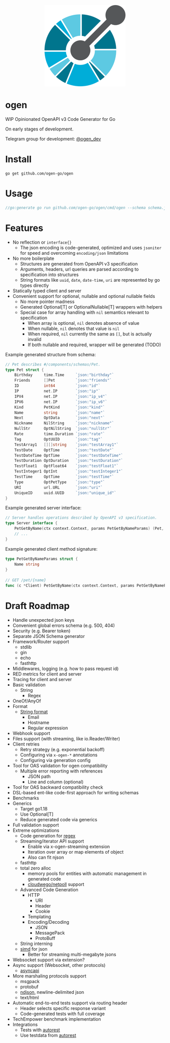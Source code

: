 <p align="center">
<img width="256" height="256" src="_logo/logo.svg" alt="ogen logo">
</p>

# ogen

WIP Opinionated OpenAPI v3 Code Generator for Go

On early stages of development.

Telegram group for development: [@ogen_dev](https://t.me/ogen_dev)

# Install
```console
go get github.com/ogen-go/ogen
```

# Usage
```go
//go:generate go run github.com/ogen-go/ogen/cmd/ogen --schema schema.json --target target/dir -package api --clean
```

# Features

* No reflection or `interface{}`
  * The json encoding is code-generated, optimized and uses `jsoniter` for speed and overcoming `encoding/json` limitations
* No more boilerplate
  * Structures are generated from OpenAPI v3 specification
  * Arguments, headers, url queries are parsed according to specification into structures
  * String formats like `uuid`, `date`, `date-time`, `uri` are represented by go types directly
* Statically typed client and server
* Convenient support for optional, nullable and optional nullable fields
  * No more pointer madness
  * Generated Optional[T] or OptionalNullable[T] wrappers with helpers
  * Special case for array handling with `nil` semantics relevant to specification
    * When array is optional, `nil` denotes absence of value
    * When nullable, `nil` denotes that value is `nil`
    * When required, `nil` currently the same as `[]`, but is actually invalid
    * If both nullable and required, wrapper will be generated (TODO)

Example generated structure from schema:
```go
// Pet describes #/components/schemas/Pet.
type Pet struct {
	Birthday     time.Time     `json:"birthday"`
	Friends      []Pet         `json:"friends"`
	ID           int64         `json:"id"`
	IP           net.IP        `json:"ip"`
	IPV4         net.IP        `json:"ip_v4"`
	IPV6         net.IP        `json:"ip_v6"`
	Kind         PetKind       `json:"kind"`
	Name         string        `json:"name"`
	Next         OptData       `json:"next"`
	Nickname     NilString     `json:"nickname"`
	NullStr      OptNilString  `json:"nullStr"`
	Rate         time.Duration `json:"rate"`
	Tag          OptUUID       `json:"tag"`
	TestArray1   [][]string    `json:"testArray1"`
	TestDate     OptTime       `json:"testDate"`
	TestDateTime OptTime       `json:"testDateTime"`
	TestDuration OptDuration   `json:"testDuration"`
	TestFloat1   OptFloat64    `json:"testFloat1"`
	TestInteger1 OptInt        `json:"testInteger1"`
	TestTime     OptTime       `json:"testTime"`
	Type         OptPetType    `json:"type"`
	URI          url.URL       `json:"uri"`
	UniqueID     uuid.UUID     `json:"unique_id"`
}
```

Example generated server interface:
```go
// Server handles operations described by OpenAPI v3 specification.
type Server interface {
	PetGetByName(ctx context.Context, params PetGetByNameParams) (Pet, error)
	// ...
}
```

Example generated client method signature:
```go
type PetGetByNameParams struct {
    Name string
}

// GET /pet/{name}
func (c *Client) PetGetByName(ctx context.Context, params PetGetByNameParams) (res Pet, err error)
```

# Draft Roadmap

* Handle unexpected json keys
* Convenient global errors schema (e.g. 500, 404)
* Security (e.g. Bearer token)
* Separate JSON Schema generator
* Framework/Router support
  * stdlib
  * gin
  * echo
  * fasthttp
* Middlewares, logging (e.g. how to pass request id)
* RED metrics for client and server
* Tracing for client and server
* Basic validation
  * String
    * Regex
* OneOf/AnyOf
* Format
  * [String format](https://json-schema.org/understanding-json-schema/reference/string.html)
    * Email
    * Hostname
    * Regular expression
* Webhook support
* Files support (with streaming, like io.Reader/Writer)
* Client retries
  * Retry strategy (e.g. exponential backoff)
  * Configuring via `x-ogen-*` annotations
  * Configuring via generation config
* Tool for OAS validation for ogen compatibility
  * Multiple error reporting with references
    * JSON path
    * Line and column (optional)
* Tool for OAS backward compatibility check
* DSL-based ent-like code-first approach for writing schemas
* Benchmarks
* Generics
  * Target go1.18
  * Use Optional[T]
  * Reduce generated code via generics
* Full validation support
* Extreme optimizations
  * Code generation for [regex](https://github.com/CAFxX/regexp2go)
  * Streaming/iterator API support
    * Enable via x-ogen-streaming extension
    * Iteration over array or map elements of object
    * Also can fit njson
  * fasthttp
  * total zero alloc
    * memory pools for entities with automatic management in generated code
    * [cloudwego/netpoll](https://github.com/cloudwego/netpoll) support
  * Advanced Code Generation
    * HTTP
      * URI
      * Header
      * Cookie
    * Templating
    * Encoding/Decoding
      * JSON
      * MessagePack
      * ProtoBuff
  * String interning
  * [simd](https://github.com/minio/simdjson-go) for json
    * Better for streaming multi-megabyte jsons
* Websocket support via extension?
* Async support (Websocket, other protocols)
  * [asyncapi](https://github.com/asyncapi/spec/blob/v2.2.0/spec/asyncapi.md)
* More marshaling protocols support
  * msgpack
  * protobuf
  * [ndjson](https://github.com/ndjson/ndjson-spec), newline-delimited json
  * text/html
* Automatic end-to-end tests support via routing header
  * Header selects specific response variant
  * Code-generated tests with full coverage
* TechEmpower benchmark implementation
* Integrations
  * Tests with [autorest](https://github.com/Azure/autorest)
  * Use testdata from [autorest](https://github.com/Azure/autorest.typescript/tree/main/test/integration/swaggers)
